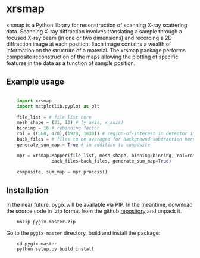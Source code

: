 xrsmap
======

xrsmap is a Python library for reconstruction of scanning X-ray scattering data.
Scanning X-ray diffraction involves translating a sample through a focused X-ray
beam (in one or two dimensions) and recording a 2D diffraction image at each
position. Each image contains a wealth of information on the structure of a
material. The xrsmap package performs composite reconstruction of the maps
allowing the plotting of specific features in the data as a function of sample
position.

Example usage
----

```python

    import xrsmap
    import matplotlib.pyplot as plt

    file_list = # file list here
    mesh_shape = (21, 13) # (y_axis, x_axis)
    binning = 16 # rebinning factor
    roi = ((568, 478),(1928, 1838)) # region-of-interest in detector image
    back_files = # files to be averaged for background subtraction here
    generate_sum_map = True # in addition to composite

    mpr = xrsmap.Mapper(file_list, mesh_shape, binning=binning, roi=roi,
                 back_files=back_files, generate_sum_map=True)

    composite, sum_map = mpr.process()
```




Installation
----
In the near future, pygix will be available via PIP. In the meantime, download
the source code in .zip format from the github
[repository](https://github.com/tgdane/pygix/archive/master.zip) and unpack it.

```
    unzip pygix-master.zip
```

Go to the `pygix-master` directory, build and install the package:

```
    cd pygix-master
    python setup.py build install
```